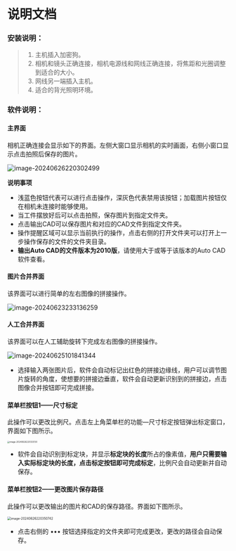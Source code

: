 # 说明文档

### 安装说明：

> 1. 主机插入加密狗。
> 2. 相机和镜头正确连接，相机电源线和网线正确连接，将焦距和光圈调整到适合的大小。
> 3. 网线另一端插入主机。
> 4. 适合的背光照明环境。



### 软件说明：

#### 主界面

相机正确连接会显示如下的界面。左侧大窗口显示相机的实时画面，右侧小窗口显示点击拍照后保存的图片。

![image-20240626220302499](D:/tool/typora/image/image-20240626220302499.png)

**说明事项**

- 浅蓝色按钮代表可以进行点击操作，深灰色代表禁用该按钮；加载图片按钮仅在相机未连接时能够使用。
- 当工件摆放好后可以点击拍照，保存图片到指定文件夹。
- 点击输出CAD可以保存图片和对应的CAD文件到指定文件夹。
- 操作提醒区域可以显示当前执行的操作，点击右侧的打开文件夹可以打开上一步操作保存的文件的文件夹目录。
- **输出Auto CAD的文件版本为2010版**，请使用大于或等于该版本的Auto CAD软件查看。



#### 图片合并界面

该界面可以进行简单的左右图像的拼接操作。

![image-20240623233136259](D:\tool\typora\image\image-20240623233136259.png)



#### 人工合并界面

该界面可以在人工辅助旋转下完成左右图像的拼接操作。

![image-20240625101841344](D:/tool/typora/image/image-20240625101841344.png)

- 选择输入两张图片后，软件会自动标记出红色的拼接边缘线，用户可以调节图片旋转的角度，使想要的拼接边垂直，软件会自动更新识别到的拼接边，点击图像合并按钮即可完成拼接。









#### 菜单栏按钮1——尺寸标定

此操作可以更改比例尺。点击左上角菜单栏的功能—尺寸标定按钮弹出标定窗口，界面如下图所示。

<img src="D:/tool/typora/image/image-20240626220333130.png" alt="image-20240626220333130" style="zoom:33%;" />

- 软件会自动识别到标定块，并显示**标定块的长度**所占的像素值，**用户只需要输入实际标定块的长度，点击标定按钮即可完成标定**，比例尺会自动更新并自动保存。



#### 菜单栏按钮2——更改图片保存路径

此操作可以更改输出的图片和CAD的保存路径。界面如下图所示。

<img src="D:/tool/typora/image/image-20240626220350742.png" alt="image-20240626220350742" style="zoom:50%;" />

- 点击右侧的 ••• 按钮选择指定的文件夹即可完成更改，更改的路径会自动保存。